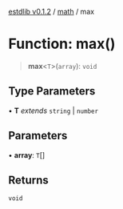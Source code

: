 [estdlib v0.1.2](../wiki/Home) / [math](../wiki/math) / max

# Function: max()

> **max**\<`T`\>(`array`): `void`

## Type Parameters

• **T** *extends* `string` \| `number`

## Parameters

• **array**: `T`[]

## Returns

`void`
